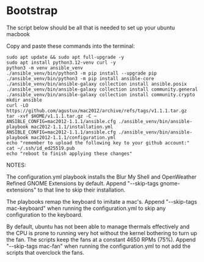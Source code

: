 # Bootstrap
The script below should be all that is needed to set up your ubuntu macbook

Copy and paste these commands into the terminal:
```
sudo apt update && sudo apt full-upgrade -y
sudo apt install python3.12-venv curl -y
python3 -m venv ansible_venv
./ansible_venv/bin/python3 -m pip install --upgrade pip
./ansible_venv/bin/python3 -m pip install ansible-core
./ansible_venv/bin/ansible-galaxy collection install ansible.posix
./ansible_venv/bin/ansible-galaxy collection install community.general
./ansible_venv/bin/ansible-galaxy collection install community.crypto
mkdir ansible
curl -LO https://github.com/agustux/mac2012/archive/refs/tags/v1.1.1.tar.gz
tar -xvf $HOME/v1.1.1.tar.gz -C ~
ANSIBLE_CONFIG=mac2012-1.1.1/ansible.cfg ./ansible_venv/bin/ansible-playbook mac2012-1.1.1/installation.yml
ANSIBLE_CONFIG=mac2012-1.1.1/ansible.cfg ./ansible_venv/bin/ansible-playbook mac2012-1.1.1/configuration.yml
echo "remember to upload the following key to your github account:"
cat ~/.ssh/id_ed25519.pub
echo "reboot to finish applying these changes"
```

NOTES:

The configuration.yml playbook installs the Blur My Shell and OpenWeather Refined GNOME Extensions by default. Append "--skip-tags gnome-extensions" to that line to skip their installation.

The playbooks remap the keyboard to imitate a mac's. Append "--skip-tags mac-keyboard" when running the configuration.yml to skip any configuration to the keyboard.

By default, ubuntu has not been able to manage thermals effectively and the CPU is prone to running very hot without the kernel bothering to turn up the fan. The scripts keep the fans at a constant 4650 RPMs (75%). Append "--skip-tags mac-fan" when running the configuration.yml to not add the scripts that overclock the fans.
